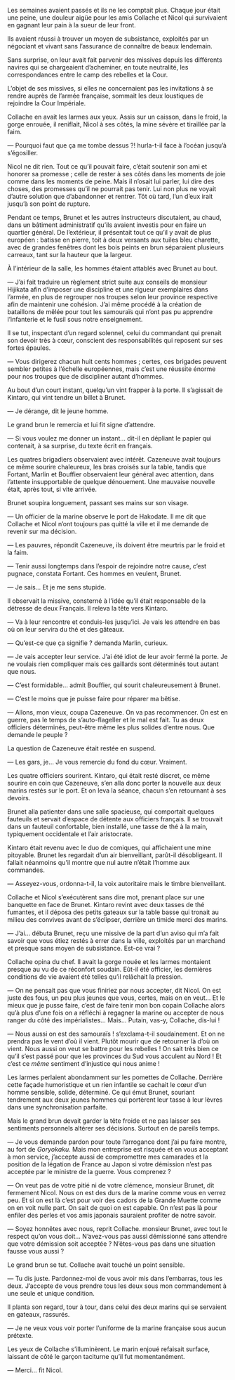 Les semaines avaient passés et ils ne les comptait plus. Chaque jour était une
peine, une douleur aigüe pour les amis Collache et Nicol qui survivaient en
gagnant leur pain à la sueur de leur front.

Ils avaient réussi à trouver un moyen de subsistance, exploités par un
négociant et vivant sans l’assurance de connaître de beaux lendemain.

Sans surprise, on leur avait fait parvenir des missives depuis les différents
navires qui se chargeaient d’acheminer, en toute neutralité, les
correspondances entre le camp des rebelles et la Cour.

L’objet de ses missives, si elles ne concernaient pas les invitations à se
rendre auprès de l’armée française, sommait les deux loustiques de rejoindre
la Cour Impériale.

Collache en avait les larmes aux yeux. Assis sur un caisson, dans le froid,
la gorge enrouée, il reniflait, Nicol à ses côtés, la mine sévère et tiraillée
par la faim.

— Pourquoi faut que ça me tombe dessus ?! hurla-t-il face à l’océan jusqu’à
s’égosiller.

Nicol ne dit rien. Tout ce qu’il pouvait faire, c’était soutenir son ami et
honorer sa promesse ; celle de rester à ses côtés dans les moments de joie
comme dans les moments de peine. Mais il n’osait lui parler, lui dire des
choses, des promesses qu’il ne pourrait pas tenir. Lui non plus ne voyait
d’autre solution que d’abandonner et rentrer. Tôt où tard, l’un d’eux irait
jusqu’à son point de rupture.

Pendant ce temps, Brunet et les autres instructeurs discutaient, au chaud,
dans un bâtiment administratif qu’ils avaient investis pour en faire un
quartier général. De l’extérieur, il présentait tout ce qu’il y avait de
plus européen : batisse en pierre, toit à deux versants aux tuiles
bleu charette, avec de grandes fenêtres dont les bois peints en brun séparaient
plusieurs carreaux, tant sur la hauteur que la largeur.

À l’intérieur de la salle, les hommes étaient attablés avec Brunet au bout.

— J’ai fait traduire un règlement strict suite aux conseils de monsieur
Hijikata afin d’imposer une discipline et une rigueur exemplaires dans l’armée,
en plus de regrouper nos troupes selon leur province respective afin de
maintenir une cohésion. J’ai même procédé à la création de bataillons de
mêlée pour tout les samouraïs qui n’ont pas pu apprendre l’infanterie et le
fusil sous notre enseignement.

Il se tut, inspectant d’un regard solennel, celui du commandant qui prenait
son devoir très à cœur, conscient des responsabilités qui reposent sur ses
fortes épaules.

— Vous dirigerez chacun huit cents hommes ; certes, ces brigades peuvent
sembler petites à l’échelle européennes, mais c’est une réussite énorme pour
nos troupes que de discipliner autant d’hommes.

Au bout d’un court instant, quelqu’un vint frapper à la porte. Il s’agissait
de Kintaro, qui vint tendre un billet à Brunet.

— Je dérange, dit le jeune homme.

Le grand brun le remercia et lui fit signe d’attendre.

— Si vous voulez me donner un instant… dit-il en dépliant le papier qui
contenait, à sa surprise, du texte écrit en français.

Les quatres brigadiers observaient avec intérêt. Cazeneuve avait toujours ce
même sourire chaleureux, les bras croisés sur la table, tandis que Fortant,
Marlin et Bouffier observaient leur général avec attention, dans l’attente
insupportable de quelque dénouement. Une mauvaise nouvelle était, après tout,
si vite arrivée.

Brunet soupira longuement, passant ses mains sur son visage.

— Un officier de la marine observe le port de Hakodate. Il me dit que Collache
et Nicol n’ont toujours pas quitté la ville et il me demande de revenir sur
ma décision.

— Les pauvres, répondit Cazeneuve, ils doivent être meurtris par le froid et
la faim.

— Tenir aussi longtemps dans l’espoir de rejoindre notre cause, c’est pugnace,
constata Fortant. Ces hommes en veulent, Brunet.

— Je sais… Et je me sens stupide.

Il observait la missive, consterné à l’idée qu’il était responsable de la
détresse de deux Français. Il releva la tête vers Kintaro.

— Va à leur rencontre et conduis-les jusqu’ici. Je vais les attendre en bas
où on leur servira du thé et des gâteaux.

— Qu’est-ce que ça signifie ? demanda Marlin, curieux.

— Je vais accepter leur service. J’ai été idiot de leur avoir fermé la porte.
Je ne voulais rien compliquer mais ces gaillards sont déterminés tout autant
que nous.

— C’est formidable… admit Bouffier, qui sourit chaleureusement à Brunet.

— C’est le moins que je puisse faire pour réparer ma bêtise.

— Allons, mon vieux, coupa Cazeneuve. On va pas recommencer. On est en guerre,
pas le temps de s’auto-flageller et le mal est fait. Tu as deux officiers
déterminés, peut-être même les plus solides d’entre nous. Que demande le
peuple ?

La question de Cazeneuve était restée en suspend.

— Les gars, je… Je vous remercie du fond du cœur. Vraiment.

Les quatre officiers sourirent. Kintaro, qui était resté discret, ce même
sourire en coin que Cazeneuve, s’en alla donc porter la nouvelle aux deux
marins restés sur le port. Et on leva la séance, chacun s’en retournant à ses
devoirs.

Brunet alla patienter dans une salle spacieuse, qui comportait quelques
fauteuils et servait d’espace de détente aux officiers français. Il se trouvait
dans un fauteuil confortable, bien installé, une tasse de thé à la main,
typiquement occidentale et l’air aristocrate.

Kintaro était revenu avec le duo de comiques, qui affichaient une mine
pitoyable. Brunet les regardait d’un air bienveillant, parût-il désobligeant.
Il fallait néanmoins qu’il montre que nul autre n’était l’homme aux commandes.

— Asseyez-vous, ordonna-t-il, la voix autoritaire mais le timbre bienveillant.

Collache et Nicol s’exécutèrent sans dire mot, prenant place sur une banquette
en face de Brunet. Kintaro revint avec deux tasses de thé fumantes, et il
déposa des petits gateaux sur la table basse qui tronait au milieu des
convives avant de s’éclipser, derrière un timide merci des marins.

— J’ai… débuta Brunet, reçu une missive de la part d’un aviso qui m’a fait
savoir que vous étiez restés à errer dans la ville, exploités par un marchand
et presque sans moyen de subsistance. Est-ce vrai ?

Collache opina du chef. Il avait la gorge nouée et les larmes montaient presque
au vu de ce réconfort soudain. Eût-il été officier, les dernières conditions de
vie avaient été telles qu’il relâchait la pression.

— On ne pensait pas que vous finiriez par nous accepter, dit Nicol. On est
juste des fous, un peu plus jeunes que vous, certes, mais on en veut… Et le
mieux que je pusse faire, c’est de faire tenir mon bon copain Collache alors
qu’à plus d’une fois on a réfléchi à regagner la marine ou accepter de nous
ranger du côté des impérialistes… Mais… Putain, vas-y, Collache, dis-lui !

— Nous aussi on est des samouraïs ! s’exclama-t-il soudainement. Et on ne
prendra pas le vent d’où il vient. Plutôt mourir que de retourner là d’où on
vient. Nous aussi on veut se battre pour les rebelles ! On sait très bien ce
qu’il s’est passé pour que les provinces du Sud vous acculent au Nord ! Et
c’est ce *même* sentiment d’injustice qui nous anime !

Les larmes perlaient abondamment sur les pomettes de Collache. Derrière cette
façade humoristique et un rien infantile se cachait le cœur d’un homme
sensible, solide, déterminé. Ce qui émut Brunet, souriant tendrement aux deux
jeunes hommes qui portèrent leur tasse à leur lèvres dans une synchronisation
parfaite.

Mais le grand brun devait garder la tête froide et ne pas laisser ses
sentiments personnels altérer ses décisions. Surtout en de pareils temps.

— Je vous demande pardon pour toute l’arrogance dont j’ai pu faire montre, au
fort de *Goryokaku*. Mais mon entreprise est risquée et en vous acceptant à
mon service, j’accepte aussi de compromettre mes camarades et la position de
la légation de France au Japon si votre démission n’est pas acceptée par le
ministre de la guerre. Vous comprenez ?

— On veut pas de votre pitié ni de votre clémence, monsieur Brunet, dit
fermement Nicol. Nous on est des durs de la marine comme vous en verrez peu.
Et si on est là c’est pour voir des cadors de la Grande Muette comme on en
voit nulle part. On sait de quoi on est capable. On n’est pas là pour enfiler
des perles et vos amis japonais sauraient profiter de notre savoir.

— Soyez honnêtes avec nous, reprit Collache. monsieur Brunet, avec tout le
respect qu’on vous doit… N’avez-vous pas aussi démissionné sans attendre que
votre démission soit acceptée ? N’êtes-vous pas dans une situation fausse vous
aussi ?

Le grand brun se tut. Collache avait touché un point sensible.

— Tu dis juste. Pardonnez-moi de vous avoir mis dans l’embarras, tous les deux.
J’accepte de vous prendre tous les deux sous mon commandement à une seule et
unique condition.

Il planta son regard, tour à tour, dans celui des deux marins qui se servaient
en gateaux, rassurés.

— Je ne veux vous voir porter l’uniforme de la marine française sous aucun
prétexte.

Les yeux de Collache s’illuminèrent. Le marin enjoué refaisait surface,
laissant de côté le garçon taciturne qu’il fut momentanément.

— Merci… fit Nicol.
